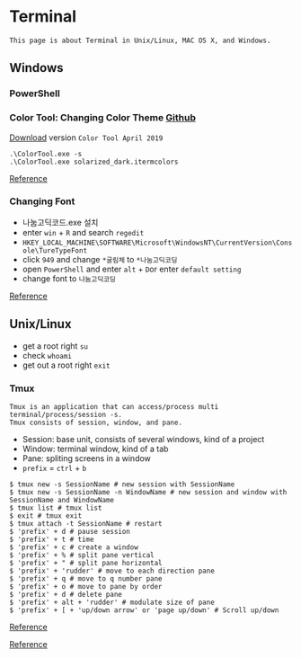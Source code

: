 # Terminal
```
This page is about Terminal in Unix/Linux, MAC OS X, and Windows.
```

## Windows

### PowerShell

### Color Tool: Changing Color Theme [Github](https://github.com/Microsoft/Terminal/tree/master/src/tools/ColorTool)

[Download](https://github.com/microsoft/terminal/releases/tag/1904.29002) version `Color Tool April 2019`

```
.\ColorTool.exe -s
.\ColorTool.exe solarized_dark.itermcolors
```

[Reference](https://github.com/Microsoft/Terminal/tree/master/src/tools/ColorTool)

### Changing Font
- 나눔고딕코드.exe 설치
- enter `win` + `R` and search `regedit`
- `HKEY_LOCAL_MACHINE\SOFTWARE\Microsoft\WindowsNT\CurrentVersion\Console\TureTypeFont`
- click `949` and change `*굴림체` to `*나눔고딕코딩`
- open `PowerShell` and enter `alt` + `D`or enter `default setting`
- change font to `나눔고딕코딩`

[Reference](https://www.delmaster.net/149)

## Unix/Linux
- get a root right `su`
- check `whoami`
- get out a root right `exit`

### Tmux
```
Tmux is an application that can access/process multi terminal/process/session -s.
Tmux consists of session, window, and pane.
```
- Session: base unit, consists of several windows, kind of a project
- Window: terminal window, kind of a tab
- Pane: spliting screens in a window
- `prefix` = `ctrl` + `b`

```
$ tmux new -s SessionName # new session with SessionName
$ tmux new -s SessionName -n WindowName # new session and window with SessionName and WindowName
$ tmux list # tmux list
$ exit # tmux exit
$ tmux attach -t SessionName # restart
$ 'prefix' + d # pause session
$ 'prefix' + t # time
$ 'prefix' + c # create a window
$ 'prefix' + % # split pane vertical
$ 'prefix' + " # split pane horizontal
$ 'prefix' + 'rudder' # move to each direction pane
$ 'prefix' + q # move to q number pane
$ 'prefix' + o # move to pane by order
$ 'prefix' + d # delete pane 
$ 'prefix' + alt + 'rudder' # modulate size of pane
$ 'prefix' + [ + 'up/down arrow' or 'page up/down' # Scroll up/down
```

[Reference](https://seulcode.tistory.com/144)

[Reference](https://superuser.com/questions/209437/how-do-i-scroll-in-tmux)
